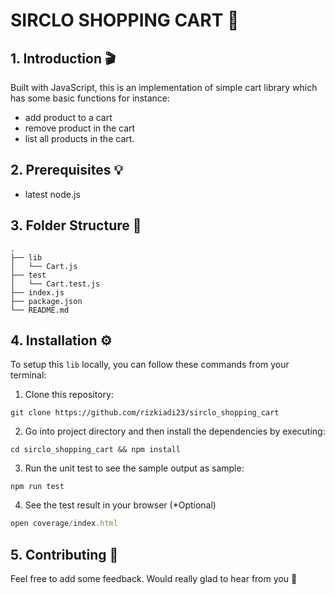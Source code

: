 # SIRCLO SHOPPING CART 🛒

## 1. Introduction 🎬

Built with JavaScript, this is an implementation of simple cart library which has some basic functions for instance:

- add product to a cart
- remove product in the cart
- list all products in the cart.

## 2. Prerequisites 💡

- latest node.js

## 3. Folder Structure 📂

```
.
├── lib
│   └── Cart.js
├── test
│   └── Cart.test.js
├── index.js
├── package.json
└── README.md
```

## 4. Installation ⚙️

To setup this `lib` locally, you can follow these commands from your terminal:

1. Clone this repository:

```shell
git clone https://github.com/rizkiadi23/sirclo_shopping_cart
```

2. Go into project directory and then install the dependencies by executing:

```shell
cd sirclo_shopping_cart && npm install
```

3. Run the unit test to see the sample output as sample:

```shell
npm run test
```

4. See the test result in your browser (\*Optional)

```javascript
open coverage/index.html
```

## 5. Contributing 📝

Feel free to add some feedback. Would really glad to hear from you 🥳
